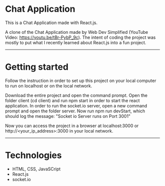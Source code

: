 # Chat Application 

This is a Chat Application made with React.js.

A clone of the Chat Application made by Web Dev Simplified (YouTube Video: https://youtu.be/tBr-PybP_9c). The intent of coding the project was mostly to put what I recently learned about React.js into a fun project.

---
# Getting started
Follow the instruction in order to set up this project on your local computer to run on localhost or on the local network.

Download the entire project and open the command prompt.
Open the folder client (cd client) and run npm start in order to start the react application.
In order to run the socket.io server, open a new command prompt and open the folder server. Now run npm run devStart, which should log the message: "Socket io Server runs on Port 3001"

Now you can access the project in a browser at localhost:3000 or http://<your_ip_address>:3000 in your local network.

---
# Technologies
* HTML, CSS, JavaSCript
* React.js
* socket.io
